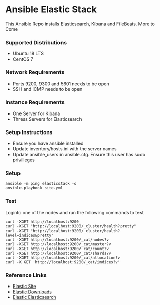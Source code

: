 # Ansible Elastic Stack
This Ansible Repo installs Elasticsearch, Kibana and FileBeats. More to Come

### Supported Distributions
* Ubuntu 18 LTS
* CentOS 7

### Network Requirements
* Ports 9200, 9300 and 5601 needs to be open
* SSH and ICMP needs to be open

### Instance Requirements
* One Server for Kibana
* Thress Servers for Elasticsearch

### Setup Instructions
* Ensure you have ansible installed
* Update inventory/hosts.ini with the server names
* Update ansible_users in ansible.cfg. Ensure this user has sudo privilleges

### Setup
```
ansible -m ping elasticstack -o
ansible-playbook site.yml
```

### Test
Loginto one of the nodes and run the following commands to test
```
curl -XGET http://localhost:9200
curl -XGET "http://localhost:9200/_cluster/health?pretty"
curl -XGET "http://localhost:9200/_cluster/health?level=indices&pretty"
curl -XGET http://localhost:9200/_cat/nodes?v
curl -XGET http://localhost:9200/_cat/master?v
curl -XGET http://localhost:9200/_cat/count?v
curl -XGET http://localhost:9200/_cat/shards?v
curl -XGET http://localhost:9200/_cat/allocation?v
curl -X GET 'http://localhost:9200/_cat/indices?v'
```

### Reference Links
* [Elastic Site](https://www.elastic.co/)
* [Elastic Downloads](https://www.elastic.co/downloads/)
* [Elastic Elasticsearch](https://www.elastic.co/downloads/past-releases#elasticsearch)
